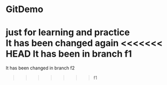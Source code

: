 # GitDemo
just for learning and practice<br>
It has been changed again
<<<<<<< HEAD
It has been in branch f1
=======
It has been changed in branch f2
>>>>>>> f1
